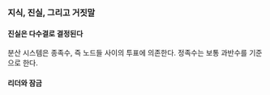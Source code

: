### 지식, 진실, 그리고 거짓말


#### 진실은 다수결로 결정된다

분산 시스템은 종족수, 즉 노드들 사이의 투표에 의존한다.
정족수는 보통 과반수를 기준으로 한다.

#### 리더와 잠금

